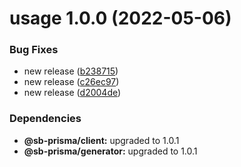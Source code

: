 # usage 1.0.0 (2022-05-06)


### Bug Fixes

* new release ([b238715](https://github.com/aiji42/sb-prisma/commit/b238715d4ebad776edee5c797552b8ab953f6938))
* new release ([c26ec97](https://github.com/aiji42/sb-prisma/commit/c26ec97d080050bfd73c80d555de95c56bf247c2))
* new release ([d2004de](https://github.com/aiji42/sb-prisma/commit/d2004de5359b72fddfb7d26feef84fc1a0761d96))





### Dependencies

* **@sb-prisma/client:** upgraded to 1.0.1
* **@sb-prisma/generator:** upgraded to 1.0.1
